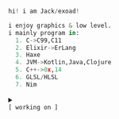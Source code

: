 
```python

hi! i am Jack/exoad!

i enjoy graphics & low level. 
i mainly program in:
  1. C->C99,C11
  2. Elixir->ErLang
  3. Haxe
  4. JVM->Kotlin,Java,Clojure
  5. C++->0x,14
  6. GLSL/HLSL
  7. Nim
```

<details close>
<summary>
<code>
[ working on ]
</code>
</summary>
<br>
<code>public projects:</code>
<br>
<br>

| <code>name</code> | <code>description</code> | <code>link</code> |
| :------: | :-------------: | :------: |
|<code>Halcyon</code>|Native Audio Engine & Player|https://github.com/Halcyoninae/Halcyon.git|
|<code>Yttrius</code>|Multi-paradigm high noise language|https://github.com/exoad/yttriusSDK|
|<code>question-mark</code>|General Purpose UI Toolkit in Haxe & C++|https://github.com/exoad/question-mark|
|<code>native-util</code>|Low Level System Interface|https://github.com/Exoad4JVM/util.git|

</details>
